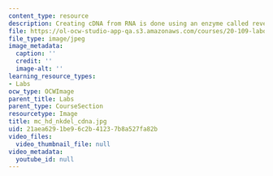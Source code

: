 ```yaml
---
content_type: resource
description: Creating cDNA from RNA is done using an enzyme called reverse transcriptase.
file: https://ol-ocw-studio-app-qa.s3.amazonaws.com/courses/20-109-laboratory-fundamentals-in-biological-engineering-fall-2007/21aea6291be96c2b41237b8a527fa82b_mc_hd_nkdel_cdna.jpg
file_type: image/jpeg
image_metadata:
  caption: ''
  credit: ''
  image-alt: ''
learning_resource_types:
- Labs
ocw_type: OCWImage
parent_title: Labs
parent_type: CourseSection
resourcetype: Image
title: mc_hd_nkdel_cdna.jpg
uid: 21aea629-1be9-6c2b-4123-7b8a527fa82b
video_files:
  video_thumbnail_file: null
video_metadata:
  youtube_id: null
---
```

